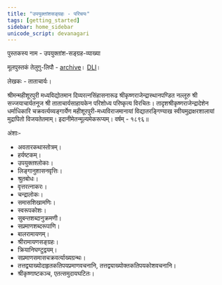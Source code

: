```yaml
---
title: "उपयुक्तांशसङ्ग्रहः - परिचयः"
tags: [getting_started]
sidebar: home_sidebar
unicode_script: devanagari  
---
```


पुस्तकस्य नाम \- उपयुक्तांश-सङ्ग्रह-व्याख्या



मूलपुस्तकं तेलुगु\-लिपौ \- [archive](https://archive.org/details/1990020084998UpaukthamshaSangrahaVyuakhya)। [DLI](http://www.dli.ernet.in/cgi-bin/metainfo.cgi?&title1=Upaukthamsha+Sangraha+Vyuakhya&author1=Thathacharya&subject1=LANGUAGE.+LINGUISTICS.+LITERATURE&year=1896+&language1=sanskrit&pages=268&barcode=1990020084998&author2&identifier1&publisher1=Vidya+Tarangini+Press,Mysore&contributor1&vendor1=NONE&scanningcentre1=asr,+melkote&slocation1=NONE&sourcelib1=Canegie+Mellon+Univeristy&scannerno1=0&digitalrepublisher1=Digital+Library+Of+India&digitalpublicationdate1=2006-01-21&numberedpages1&unnumberedpages1&rights1=Not+Available&copyrightowner1&copyrightexpirydate1&format1=Tagged+Image+File+Format+&url=/data_copy/upload/0085/003)।



लेखकः \- ताताचार्यः।

श्रीमन्महीशूरपुरी मध्यविद्योतमान दिव्यरत्नसिंहासनारूढ श्रीकृष्णराजेन्द्रास्थानपण्डित नल्लूरु श्री सज्जयाचार्यतनूज श्री ताताचार्यसाहायकेन परिशोध्य परिष्कृत्य विरचितः।
 तादृशश्रीकृष्णराजेन्द्रादेशेन धर्माधिकारि चक्रवर्त्यय्यङ्गार्येण महीशूरपुरी-मध्यविराजमानायां विद्यातरङ्गिण्याख स्वीयमुद्राक्षरशालायां मुद्रापितो विजयतेतमाम्।
इदानीमेतन्मूल्यमेकरूप्यम्।
वर्षम् - १८९६॥

अंशाः-
- अवतारकथास्तोत्रम्।
- हर्यष्टकम्।
- उपयुक्तश्लोकाः।
- लिङ्गानुशासनवृत्तिः।
- श्रुतबोधः।
- वृत्तरत्नाकरः।
- चन्द्रालोकः।
- समासशिखामणिः।
- स्वरूपकोशः।
- सुबन्तशब्दानुक्रमणी।
- सप्रमाणशब्दरूपाणि।
- बालरामायणम्।
- श्रीरामायणसङ्ग्रहः।
- क्रियानिघण्टुद्वयम्।
- सप्रमाणसमासचक्रवर्त्याख्यग्रन्थः।
- तत्तद्व्याख्योदाहृतकतिपयप्रमाणवचनानि, तत्तद्व्याख्योक्तकतिपयकोशवचनानि।
- श्रीकृष्णाष्टकञ्च, एतत्समुदायघटितः।


